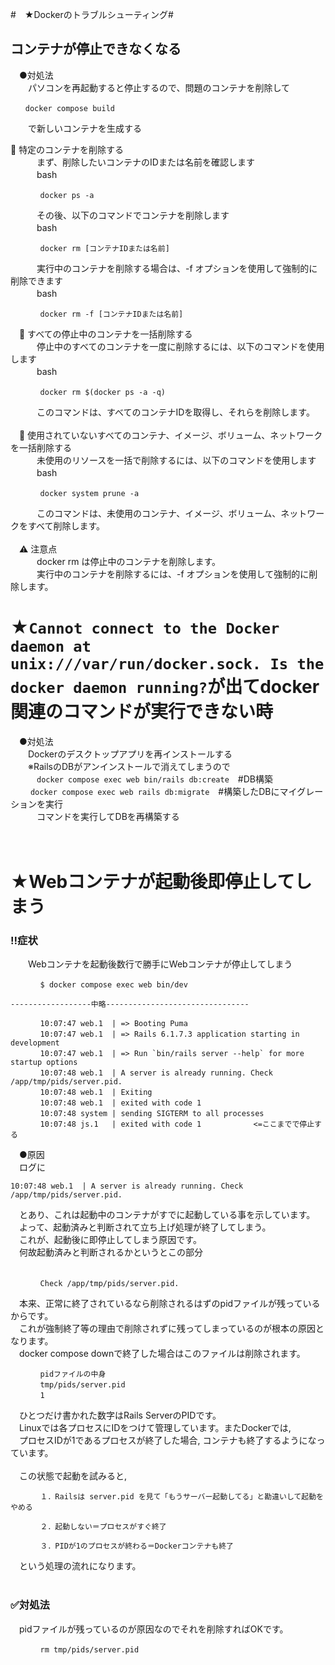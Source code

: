 #　★Dockerのトラブルシューティング#
## コンテナが停止できなくなる
　●対処法<br>
　　パソコンを再起動すると停止するので、問題のコンテナを削除して<br>
  ```
　　docker compose build
```
　　で新しいコンテナを生成する<br>

  🔹 特定のコンテナを削除する<br>
　　　まず、削除したいコンテナのIDまたは名前を確認します<br>
　　　bash<br>
   ```
　　　　docker ps -a
```

　　　その後、以下のコマンドでコンテナを削除します<br>
　　　bash<br>
   ```
　　　　docker rm [コンテナIDまたは名前]
```

　　　実行中のコンテナを削除する場合は、-f オプションを使用して強制的に削除できます<br>
　　　bash<br>
   ```
　　　　docker rm -f [コンテナIDまたは名前]
```

　🔹 すべての停止中のコンテナを一括削除する<br>
　　　停止中のすべてのコンテナを一度に削除するには、以下のコマンドを使用します<br>
　　　bash<br>
   ```
　　　　docker rm $(docker ps -a -q)
```

　　　このコマンドは、すべてのコンテナIDを取得し、それらを削除します。​<br>
<br>
　🔹 使用されていないすべてのコンテナ、イメージ、ボリューム、ネットワークを一括削除する<br>
　　　未使用のリソースを一括で削除するには、以下のコマンドを使用します<br>
　　　bash<br>
   ```
　　　　docker system prune -a
```

　　　このコマンドは、未使用のコンテナ、イメージ、ボリューム、ネットワークをすべて削除します。​<br>
<br>
　⚠️ 注意点<br>
　　　docker rm は停止中のコンテナを削除します。​<br>
　　　実行中のコンテナを削除するには、-f オプションを使用して強制的に削除します。​<br>


# ★`Cannot connect to the Docker daemon at unix:///var/run/docker.sock. Is the docker daemon running?`が出てdocker関連のコマンドが実行できない時
　●対処法<br>
　　Dockerのデスクトップアプリを再インストールする<br>
　　※RailsのDBがアンインストールで消えてしまうので<br>
　　　`docker compose exec web bin/rails db:create`　#DB構築<br>
　  　`docker compose exec web rails db:migrate`　#構築したDBにマイグレーションを実行<br>
　　　コマンドを実行してDBを再構築する<br>
<br>
<br>
   # ★Webコンテナが起動後即停止してしまう<br>
   ### ‼️症状
　　Webコンテナを起動後数行で勝手にWebコンテナが停止してしまう
   
   ```
　　　　$ docker compose exec web bin/dev

------------------中略--------------------------------

　　　　10:07:47 web.1  | => Booting Puma
　　　　10:07:47 web.1  | => Rails 6.1.7.3 application starting in development
　　　　10:07:47 web.1  | => Run `bin/rails server --help` for more startup options
　　　　10:07:48 web.1  | A server is already running. Check /app/tmp/pids/server.pid.
　　　　10:07:48 web.1  | Exiting
　　　　10:07:48 web.1  | exited with code 1
　　　　10:07:48 system | sending SIGTERM to all processes
　　　　10:07:48 js.1   | exited with code 1　　　　　　　<=ここまでで停止する
```
　●原因<br>
 　ログに<br>
  ```
10:07:48 web.1  | A server is already running. Check /app/tmp/pids/server.pid.
```
 　とあり、これは起動中のコンテナがすでに起動している事を示しています。<br>
 　よって、起動済みと判断されて立ち上げ処理が終了してしまう。<br>
 　これが、起動後に即停止してしまう原因です。<br>
 　何故起動済みと判断されるかというとこの部分<br>
<br>
```
　　　　Check /app/tmp/pids/server.pid.
```

 　本来、正常に終了されているなら削除されるはずのpidファイルが残っているからです。<br>
 　これが強制終了等の理由で削除されずに残ってしまっているのが根本の原因となります。<br>
 　docker compose downで終了した場合はこのファイルは削除されます。<br>
```
　　　　pidファイルの中身
　　　　tmp/pids/server.pid
　　　　1
```
 　ひとつだけ書かれた数字はRails ServerのPIDです。<br>
 　Linuxでは各プロセスにIDをつけて管理しています。またDockerでは, <br>
 　プロセスIDが1であるプロセスが終了した場合, コンテナも終了するようになっています。<br>
<br>
 　この状態で起動を試みると, <br>
```
　　　　１．Railsは server.pid を見て「もうサーバー起動してる」と勘違いして起動をやめる

　　　　２．起動しない＝プロセスがすぐ終了

　　　　３．PIDが1のプロセスが終わる＝Dockerコンテナも終了
```
 　という処理の流れになります。<br>
<br>
### ✅対処法
 　pidファイルが残っているのが原因なのでそれを削除すればOKです。<br>
```
　　　　rm tmp/pids/server.pid
```
